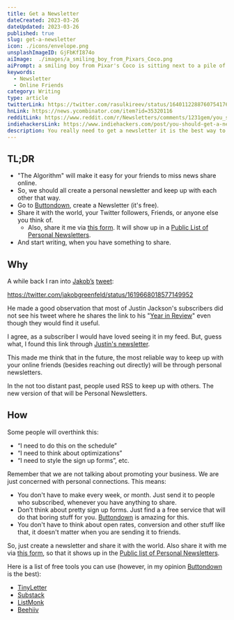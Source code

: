 ```yaml
---
title: Get a Newsletter
dateCreated: 2023-03-26
dateUpdated: 2023-03-26
published: true
slug: get-a-newsletter
icon: ./icons/envelope.png
unsplashImageID: GjFbKfI874o
aiImage:  ./images/a_smiling_boy_from_Pixars_Coco.png
aiPrompt: a smiling boy from Pixar's Coco is sitting next to a pile of envelopes that he is putting letters into --v 5 --ar 2:1
keywords:
  - Newsletter
  - Online Friends
category: Writing
type: article
twitterLink: https://twitter.com/rasulkireev/status/1640112288760754176
hnLink: https://news.ycombinator.com/item?id=35320116
redditLink: https://www.reddit.com/r/Newsletters/comments/1231gem/you_should_get_a_newsletter/
indiehackersLink: https://www.indiehackers.com/post/you-should-get-a-newsletter-b80fac5701
description: You really need to get a newsletter it is the best way to keep up with your online friends.
---
```


## TL;DR

- "The Algorithm" will make it easy for your friends to miss news share online.
- So, we should all create a personal newsletter and keep up with each other that way.
- Go to [Buttondown](https://buttondown.email), create a Newsletter (it's free).
- Share it with the world, your Twitter followers, Friends, or anyone else you think of.
   -  Also, share it me via [this form](https://baserow.io/form/2fyNlrdETFHg0GYkEWH_VQmbuzDrFwpRMGMZfpQrrSQ). It will show up in a [Public List of Personal Newsletters](https://baserow.io/public/grid/U0RmCAWJaiF9s2nzBFpi-J45TjBgONCKH6RM10Q8WNk).
-  And start writing, when you have something to share.


## Why

A while back I ran into [Jakob’s](https://jakobgreenfeld.com/) [tweet](https://twitter.com/jakobgreenfeld/status/1619668018577149952):

https://twitter.com/jakobgreenfeld/status/1619668018577149952

He made a good observation that most of Justin Jackson's subscribers did not see his tweet where he shares the link to his "[Year in Review](https://justinjackson.ca/2022-review)" even though they would find it useful.

I agree, as a subscriber I would have loved seeing it in my feed. But, guess what, I found this link through [Justin's newsletter](https://justinjackson.ca).

This made me think that in the future, the most reliable way to keep up with your online friends (besides reaching out directly) will be through personal newsletters.

In the not too distant past, people used RSS to keep up with others. The new version of that will be Personal Newsletters.

## How

Some people will overthink this:
- “I need to do this on the schedule”
- “I need to think about optimizations”
- “I need to style the sign up forms”, etc.

Remember that we are not talking about promoting your business. We are just concerned with personal connections. This means:

- You don't have to make every week, or month. Just send it to people who subscribed, whenever you have anything to share.
- Don’t think about pretty sign up forms. Just find a a free service that will do that boring stuff for you. [Buttondown](https://buttondown.email) is amazing for this.
- You don't have to think about open rates, conversion and other stuff like that, it doesn't matter when you are sending it to friends.

So, just create a newsletter and share it with the world. Also share it with me via [this form](https://baserow.io/form/2fyNlrdETFHg0GYkEWH_VQmbuzDrFwpRMGMZfpQrrSQ), so that it shows up in the [Public list of Personal Newsletters](https://baserow.io/public/grid/U0RmCAWJaiF9s2nzBFpi-J45TjBgONCKH6RM10Q8WNk).

Here is a list of free tools you can use (however, in my opinion [Buttondown](https://buttondown.email) is the best):
- [TinyLetter](https://tinyletter.com/)
- [Substack](https://substack.com/)
- [ListMonk](https://listmonk.app/)
- [Beehiiv](https://www.beehiiv.com/)